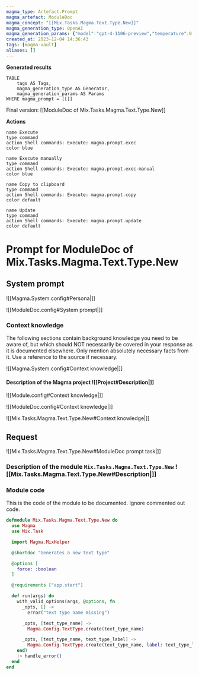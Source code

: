 ```yaml
---
magma_type: Artefact.Prompt
magma_artefact: ModuleDoc
magma_concept: "[[Mix.Tasks.Magma.Text.Type.New]]"
magma_generation_type: OpenAI
magma_generation_params: {"model":"gpt-4-1106-preview","temperature":0.6}
created_at: 2023-12-04 14:36:43
tags: [magma-vault]
aliases: []
---
```


**Generated results**

```dataview
TABLE
	tags AS Tags,
	magma_generation_type AS Generator,
	magma_generation_params AS Params
WHERE magma_prompt = [[]]
```

Final version: [[ModuleDoc of Mix.Tasks.Magma.Text.Type.New]]

**Actions**

```button
name Execute
type command
action Shell commands: Execute: magma.prompt.exec
color blue
```
```button
name Execute manually
type command
action Shell commands: Execute: magma.prompt.exec-manual
color blue
```
```button
name Copy to clipboard
type command
action Shell commands: Execute: magma.prompt.copy
color default
```
```button
name Update
type command
action Shell commands: Execute: magma.prompt.update
color default
```

# Prompt for ModuleDoc of Mix.Tasks.Magma.Text.Type.New

## System prompt

![[Magma.System.config#Persona|]]

![[ModuleDoc.config#System prompt|]]

### Context knowledge

The following sections contain background knowledge you need to be aware of, but which should NOT necessarily be covered in your response as it is documented elsewhere. Only mention absolutely necessary facts from it. Use a reference to the source if necessary.

![[Magma.System.config#Context knowledge|]]

#### Description of the Magma project ![[Project#Description|]]

![[Module.config#Context knowledge|]]

![[ModuleDoc.config#Context knowledge|]]

![[Mix.Tasks.Magma.Text.Type.New#Context knowledge|]]


## Request

![[Mix.Tasks.Magma.Text.Type.New#ModuleDoc prompt task|]]

### Description of the module `Mix.Tasks.Magma.Text.Type.New` ![[Mix.Tasks.Magma.Text.Type.New#Description|]]

### Module code

This is the code of the module to be documented. Ignore commented out code.

```elixir
defmodule Mix.Tasks.Magma.Text.Type.New do
  use Magma
  use Mix.Task

  import Magma.MixHelper

  @shortdoc "Generates a new text type"

  @options [
    force: :boolean
  ]

  @requirements ["app.start"]

  def run(args) do
    with_valid_options(args, @options, fn
      _opts, [] ->
        error("text type name missing")

      _opts, [text_type_name] ->
        Magma.Config.TextType.create(text_type_name)

      _opts, [text_type_name, text_type_label] ->
        Magma.Config.TextType.create(text_type_name, label: text_type_label)
    end)
    |> handle_error()
  end
end

```
